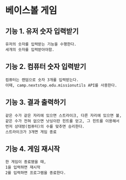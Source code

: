 # 베이스볼 게임

## 기능 1. 유저 숫자 입력받기
    유저의 숫자를 입력받는 기능을 수행한다.
    세개의 숫자를 입력받아야함.

## 기능 2. 컴퓨터 숫자 입력받기
    컴퓨터는 랜덤으로 숫자 3개를 입력받는다.
    이때, camp.nextstep.edu.missionutils API를 사용한다.

## 기능 3. 결과 출력하기
    같은 수가 같은 자리에 있으면 스트라이크, 다른 자리에 있으면 볼,
    같은 수가 전혀 없으면 낫싱이란 힌트를 얻고, 그 힌트를 이용해서
    먼저 상대방(컴퓨터)의 수를 맞추면 승리한다.
    스트라이크가 3개면 게임 종료

## 기능 4. 게임 재시작
    한 게임이 종료됐을 때,
    1을 입력하면 재시작
    2를 입력하면 프로그램을 종료한다. 


